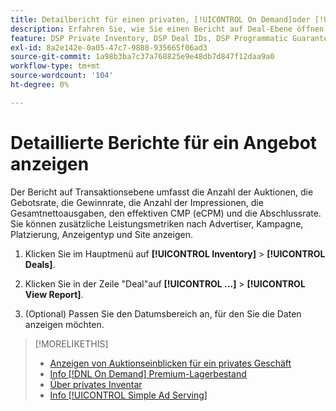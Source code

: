 ```yaml
---
title: Detailbericht für einen privaten, [!UICONTROL On Demand]oder [!UICONTROL Simple Ad Serving] Deal
description: Erfahren Sie, wie Sie einen Bericht auf Deal-Ebene öffnen.
feature: DSP Private Inventory, DSP Deal IDs, DSP Programmatic Guaranteed Deals, DSP On Demand Inventory, DSP Simple Ad Serving
exl-id: 8a2e142e-0a05-47c7-9888-935665f06ad3
source-git-commit: 1a98b3ba7c37a768825e9e48db7d847f12daa9a0
workflow-type: tm+mt
source-wordcount: '104'
ht-degree: 0%

---
```


# Detaillierte Berichte für ein Angebot anzeigen

Der Bericht auf Transaktionsebene umfasst die Anzahl der Auktionen, die Gebotsrate, die Gewinnrate, die Anzahl der Impressionen, die Gesamtnettoausgaben, den effektiven CMP (eCPM) und die Abschlussrate. Sie können zusätzliche Leistungsmetriken nach Advertiser, Kampagne, Platzierung, Anzeigentyp und Site anzeigen.

1. Klicken Sie im Hauptmenü auf **[!UICONTROL Inventory]** > **[!UICONTROL Deals]**.

1. Klicken Sie in der Zeile &quot;Deal&quot;auf **[!UICONTROL ...]** > **[!UICONTROL View Report]**.

1. (Optional) Passen Sie den Datumsbereich an, für den Sie die Daten anzeigen möchten.

>[!MORELIKETHIS]
>
>* [Anzeigen von Auktionseinblicken für ein privates Geschäft](/help/dsp/inventory/private-deal-auction-insights.md)
>* [Info [!DNL On Demand] Premium-Lagerbestand](on-demand-inventory-about.md)
>* [Über privates Inventar](private-inventory-about.md)
>* [Info [!UICONTROL Simple Ad Serving]](simple-deal-about.md)

